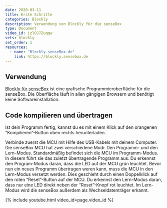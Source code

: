 ```yaml
---
date: 2020-03-11
title: Erste Schritte
categories: Blockly
description: Verwendung von Blockly für die senseBox
type: Document
video_id: jzlOJ7Zuqqw
sets: blockly
set_order: 1
resources:
  - name: "Blockly.senseBox.de"
    link: https://blockly.sensebox.de
---
```



## Verwendung

[Blockly für senseBox](https://blockly.sensebox.de) ist eine grafische Programmieroberfläche für die senseBox. Die Oberfläche läuft in allen gängigen Browsern und benötigt keine Softwareinstallation.

## Code kompilieren und übertragen

Ist dein Programm fertig, kannst du es mit einem Klick auf den orangenen “Kompilieren”-Button oben rechts herunterladen.

Verbinde zuerst die MCU mit Hilfe des USB-Kabels mit deinem Computer. Die senseBox MCU hat zwei verschiedene Modi: Den Programm- und den Lern-Modus. Standardmäßig befindet sich die MCU im Programm-Modus. In diesem führt sie das zuletzt übertragende Programm aus. Du erkennst den Program-Modus daran, dass die LED auf der MCU grün leuchtet. Bevor nun ein neues Programm übertragen weren kann, muss die MCU in den Lern-Modus versetzt werden. Dies geschieht durch einen Doppelklick auf den roten “Reset”-Button auf der MCU. Du erkennst den Lern-Modus daran, dass nur eine LED direkt neben der “Reset”-Knopf rot leuchtet. Im Lern-Modus wird die senseBox außerdem als Wechseldatenträger erkannt.

{% include youtube.html video_id=page.video_id %}
